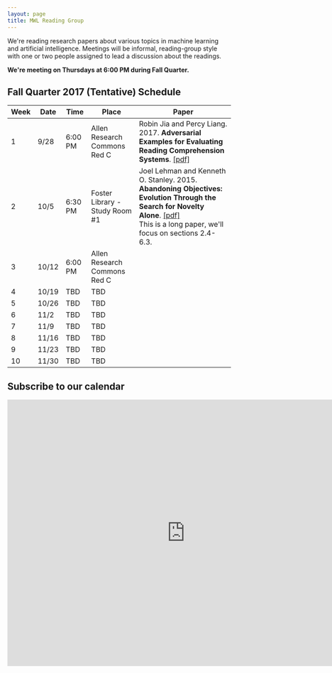 ```yaml
---
layout: page
title: MWL Reading Group
---
```


We're reading research papers about various topics in machine learning and
artificial intelligence. Meetings will be informal, reading-group style with one
or two people assigned to lead a discussion about the readings.

**We're meeting on Thursdays at 6:00 PM during Fall Quarter.**

## Fall Quarter 2017 (Tentative) Schedule

| Week | Date | Time | Place | Paper |
|------|------|------|-------|-------|
|    1 | 9/28 | 6:00 PM | Allen Research Commons Red C | Robin Jia and Percy Liang. 2017. **Adversarial Examples for Evaluating Reading Comprehension Systems**. [[pdf]](https://www.semanticscholar.org/paper/Adversarial-Examples-for-Evaluating-Reading-Compre-Jia-Liang/1e845782ffd510efea1a031e5a9ed7b28d23d662) |
|    2 | 10/5 | 6:30 PM | Foster Library - Study Room #1 | Joel Lehman and Kenneth O. Stanley. 2015. **Abandoning Objectives: Evolution Through the Search for Novelty Alone**. [[pdf]](https://www.semanticscholar.org/paper/Abandoning-Objectives-Evolution-Through-the-Search-Lehman-Stanley/44a7d9492c30bfa57f69efa6f0fbbe39da666752) <br> This is a long paper, we'll focus on sections 2.4-6.3.|
|    3 | 10/12 | 6:00 PM | Allen Research Commons Red C |                     |
|    4 | 10/19 | TBD | TBD |                     |
|    5 | 10/26 | TBD | TBD |                     |
|    6 | 11/2 | TBD | TBD |                     |
|    7 | 11/9 | TBD | TBD |                     |
|    8 | 11/16 | TBD | TBD |                     |
|    9 | 11/23 | TBD | TBD |                     |
|   10 | 11/30 | TBD | TBD |                     |

## Subscribe to our calendar

<iframe src="https://calendar.google.com/calendar/embed?src=n1h36rcrbe7fj7fk78bthomjt8%40group.calendar.google.com&ctz=America/Los_Angeles" style="border: 0" width="800" height="600" frameborder="0" scrolling="no"></iframe>
